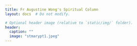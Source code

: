 ```yaml
---
title: Fr Augustine Wong's Spiritual Column
layout: docs  # Do not modify.

# Optional header image (relative to `static/img/` folder).
header:
  caption: ""
  image: "stmarypt1.jpeg"
---
```

